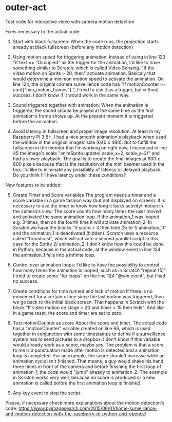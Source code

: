 # outer-act
Test code for interactive video with camera motion detection

Fixes necessary to the actual code:

1. Start with black fullscreen:
When the code runs, the projection starts already at black fullscreen (before any motion detection)

2. Using motion speed for triggering animation:
Instead of using in line 123 "if text == "Occupied" as the trigger for the animation, I'd like to have something similar to Scratch, which is called Video Sensing. "If the video motion on Sprite > 20, then" activate animation. Basicaly that would determine a minimun motion speed to activate the animation. On line 124, the original camera surveillence code has "if motionCounter >= conf["min_motion_frames"]:", I tried to use it as a trigger, but without success. I don't know if it would work in the same way.
  
3. Sound triggered together with animation:
When the animation is triggered, the sound should be played at the same time as the first animation's frame shows up. At the present moment it is triggered before the animation.

4. Avoid latency in fullscreen and proper image resolution:
At least in my Raspberry Pi 3 B+, I had a nice smooth animation's playback when used the window in the original images' size (640 x 480). But to fulfill the fullscreen in the monitor that I'm working on right now, I increased in line 45 the image's scale "animSprite.update( scale_x=2, scale_y=2)" and had a slower playback. The goal is to create the final images at 800 x 600 pixels because that is the resolution of the mini beamer used in the box. I'd like to eliminate any possibility of latency or delayed playback. Do you think I'll have latency under these conditions?

New features to be added:

5. Create Timer and Score variables
The program needs a timer and a score variable in a game fashion way (but not displayed on screen). It is necessary to use the timer to know how long it lacks activity/ motion in the camera's view. The score counts how many times the user moved and activated the same animation loop. If the animation_1 was looped e.g. 3 times, then on the fourth time it will activate animation_2. In Scratch we have the blocks "if score > 3 then hide (Srite 1/ animation_1)" and the animation_1 is deactivated (hidden). Scratch uses a resource called "broadcast", which will activate a second parallel script in this case for the Sprite 2/ animation_2. I don't know how this could be done in Python, because in the actual code, at the window event in line 124 the animation_1 fells into a infinite loop.
  
6. Control over animation loops:
I'd like to have the possibility to control how many times the animation is looped, such as in Scratch "repeat (5)". I tried to create some "for loops" on the line 124 "@win.event", but I had no success.
  
7. Create conditions for time runned and lack of motion
If there is no movement for a certain x time since the last motion was triggered, then we go back to the initial black screen. That happens in Scratch with the block "If video motion on stage < 20 and timer > 15 then hide". And like in a game reset, the score and timer are set to zero.

8. Test motionCounter as score
About the score and timer. The actual code has a "motionCounter" variable created on line 66, which is used together in conjunction with some timestamps to define if a surveillence system has to send pictures to a dropbox. I don't know if this variable would already work as a score, maybe yes. The problem is that a score to me is a punctuation made after motion is detected and a animation loop is completed. For an example, the score should't increase while an animation cycle isn't finished. That means, a guy would shake his hand three times in front of the camera and before finishing the first loop of animation_1, the code would "jump" already to animation_2. The example in Scratch works very well, because no score is produced or a new animation is called before the first animation loop is finished.
  
9. Any key event to stop the script.

Please, if necessary check more explanations about the motion detection's code: 
 https://www.pyimagesearch.com/2015/06/01/home-surveillance-and-motion-detection-with-the-raspberry-pi-python-and-opencv/
